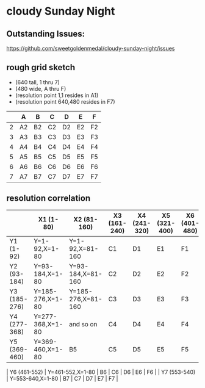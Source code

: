 # cloudy Sunday Night
 
 ## Outstanding Issues:

https://github.com/sweetgoldenmedal/cloudy-sunday-night/issues

 ## rough grid sketch
 * (640 tall, 1 thru 7)
 * (480 wide, A thru F)
 * (resolution point 1,1 resides in A1)
 * (resolution point 640,480 resides in F7)


| 	  |  A  |  B  |  C  |  D  |  E  |  F  |
| --- | --- | --- | --- | --- | --- | --- |
| 2   | A2  | B2  | C2  | D2  | E2  | F2  |
| 3   | A3  | B3  | C3  | D3  | E3  | F3  |
| 4   | A4  | B4  | C4  | D4  | E4  | F4  |
| 5   | A5  | B5  | C5  | D5  | E5  | F5  |
| 6   | A6  | B6  | C6  | D6  | E6  | F6  |
| 7   | A7  | B7  | C7  | D7  | E7  | F7  |

## resolution correlation

|              | X1 (1-80)        | X2 (81-160)        | X3 (161-240)  | X4 (241-320) | X5 (321-400)  | X6 (401-480) |
| --- 				 | ---						  | ---								 | ---					 | --- 					| ---					  | --- 				 |
| Y1 (1-92)    | Y=1-92,X=1-80    | Y=1-92,X=81-160    | C1 					 | D1 					| E1 						| F1 					 |
| Y2 (93-184)  | Y=93-184,X=1-80  | Y=93-184,X=81-160  | C2 					 | D2 					| E2 						| F2 					 |
| Y3 (185-276) | Y=185-276,X=1-80 | Y=185-276,X=81-160 | C3 					 | D3 					| E3 					  | F3 					 |
| Y4 (277-368) | Y=277-368,X=1-80 | and so on 				 | C4 					 | D4 					| E4 						| F4 					 |
| Y5 (369-460) | Y=369-460,X=1-80 | B5 								 | C5 					 | D5 					| E5 						| F5 					 |

| Y6 (461-552) | Y=461-552,X=1-80 | B6 	    					 | C6 					 | D6 					| E6 						| F6 					 |
| Y7 (553-540) | Y=553-640,X=1-80 | B7 								 | C7 					 | D7 					| E7 						| F7 					 |


